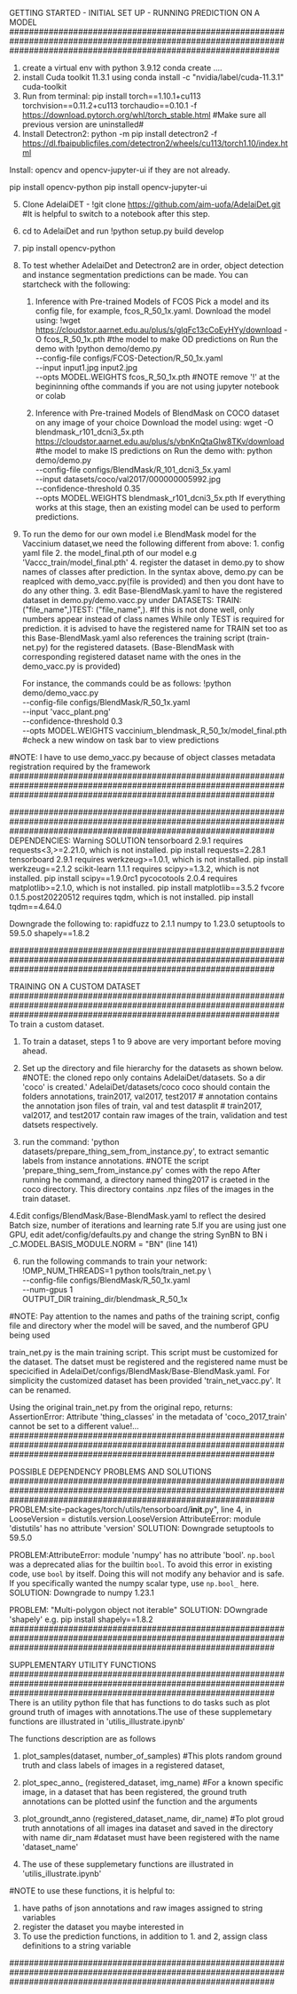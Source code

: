
GETTING STARTED - INITIAL SET UP - RUNNING PREDICTION ON A MODEL
#######################################################################################################################################################################
1. create a virtual env with python 3.9.12   conda create ....
2. install Cuda toolkit 11.3.1 using  conda install -c "nvidia/label/cuda-11.3.1" cuda-toolkit
3. Run from terminal:  pip install torch==1.10.1+cu113 torchvision==0.11.2+cu113 torchaudio==0.10.1 -f https://download.pytorch.org/whl/torch_stable.html #Make sure all previous version are uninstalled#
4. Install Detectron2: python -m pip install detectron2 -f   https://dl.fbaipublicfiles.com/detectron2/wheels/cu113/torch1.10/index.html

Install: opencv and opencv-jupyter-ui if they are not already.

pip install opencv-python 
pip install opencv-jupyter-ui

5. Clone AdelaiDET - !git clone https://github.com/aim-uofa/AdelaiDet.git #It is helpful to switch to a notebook after this step.
6. cd to AdelaiDet and run !python setup.py build develop

7. pip install opencv-python
8. To test whether AdelaiDet and Detectron2 are in order, object detection and instance segmentation predictions can be made.  You can startcheck with the following:
	1. Inference with Pre-trained Models of FCOS 
		Pick a model and its config file, for example, fcos_R_50_1x.yaml.
		Download the model using:  !wget https://cloudstor.aarnet.edu.au/plus/s/glqFc13cCoEyHYy/download -O fcos_R_50_1x.pth #the model to make OD predictions on
		Run the demo with
			!python demo/demo.py \
    			--config-file configs/FCOS-Detection/R_50_1x.yaml \
    			--input input1.jpg input2.jpg \
    			--opts MODEL.WEIGHTS fcos_R_50_1x.pth
#NOTE remove '!' at the begininning ofthe commands if you are not using jupyter notebook or colab
 	
	2. Inference with Pre-trained Models of BlendMask on COCO dataset on any image of your choice
		Download the model using: wget -O blendmask_r101_dcni3_5x.pth https://cloudstor.aarnet.edu.au/plus/s/vbnKnQtaGlw8TKv/download #the model to make IS predictions on
		Run the demo with:
			python demo/demo.py \
    			--config-file configs/BlendMask/R_101_dcni3_5x.yaml \
    			--input datasets/coco/val2017/000000005992.jpg \
    			--confidence-threshold 0.35 \
    			--opts MODEL.WEIGHTS blendmask_r101_dcni3_5x.pth
If everything works at this stage, then an existing model can be used to perform predictions.
 
10. To run the demo for our own model i.e BlendMask model for the Vaccinium dataset,we need the following different from above:
		1. config yaml  file
		2. the model_final.pth of our model e.g 'Vaccc_train/model_final.pth'
		4. register the dataset in demo.py to show names of classes after prediction. In the syntax above, demo.py can be reaplced with demo_vacc.py(file is provided) and then you dont have to do any other thing.
		3. edit Base-BlendMask.yaml to have the registered dataset in demo.py/demo.vacc.py under DATASETS:  TRAIN: ("file_name",)TEST: ("file_name",). #If this is not done well, only numbers appear instead of class names
		 While only TEST is required for prediction. it is advised to have the registered name for TRAIN set too as this Base-BlendMask.yaml also references the training script (train-net.py) for the registered datasets. 
		 (Base-BlendMask with corresponding registered dataset name with the ones in the demo_vacc.py is provided)

	For instance, the commands could be as follows:
		!python demo/demo_vacc.py \
		--config-file configs/BlendMask/R_50_1x.yaml \
    		--input 'vacc_plant.png'\
    		--confidence-threshold 0.3 \
	    	--opts MODEL.WEIGHTS vaccinium_blendmask_R_50_1x/model_final.pth     #check a new window on task bar to view predictions


#NOTE: I have to use demo_vacc.py because of object classes metadata registration required by the framework
######################################################################################################################################################################

######################################################################################################################################################################
DEPENDENCIES: 
			Warning  											SOLUTION
tensorboard 2.9.1 requires requests<3,>=2.21.0, which is not installed.				pip install requests=2.28.1
tensorboard 2.9.1 requires werkzeug>=1.0.1, which is not installed.				pip install werkzeug==2.1.2
scikit-learn 1.1.1 requires scipy>=1.3.2, which is not installed.				pip install scipy==1.9.0rc1
pycocotools 2.0.4 requires matplotlib>=2.1.0, which is not installed.				pip install matplotlib==3.5.2
fvcore 0.1.5.post20220512 requires tqdm, which is not installed.				pip install tqdm==4.64.0


Downgrade the following to:
rapidfuzz to 2.1.1
numpy to 1.23.0
setuptools to 59.5.0
shapely==1.8.2



######################################################################################################################################################################

TRAINING ON A CUSTOM DATASET
#######################################################################################################################################################################
To train a custom dataset.

1. To train a dataset, steps 1 to 9 above are very important before moving ahead.

2. Set up the directory and file hierarchy for the datasets as shown below. #NOTE: the cloned repo only contains AdelaiDet/datasets. So a dir 'coco' is created.'
		AdelaiDet/datasets/coco 
				coco should contain the folders annotations, train2017, val2017, test2017 
				# annotation contains the annotation json files of train, val and test datasplit
				# train2017, val2017, and test2017 contain raw images of the train, validation and test datsets respectively.

3. run the command: 'python datasets/prepare_thing_sem_from_instance.py', to extract semantic labels from instance annotations. #NOTE the script 'prepare_thing_sem_from_instance.py' comes with the repo
   After running he command, a directory  named thing2017 is craeted in the coco directory. This directory contains .npz files of the images in the train dataset.

4.Edit configs/BlendMask/Base-BlendMask.yaml to reflect the desired Batch size, number of iterations and learning rate
5.If you are using just one GPU, edit adet/config/defaults.py and change the string SynBN to BN i _C.MODEL.BASIS_MODULE.NORM = "BN" (line 141)

6. run the following commands to train your network:
	!OMP_NUM_THREADS=1 python tools/train_net.py \      
    	--config-file configs/BlendMask/R_50_1x.yaml \
    	--num-gpus 1 \
    	OUTPUT_DIR training_dir/blendmask_R_50_1x


#NOTE: Pay attention to the names and paths of the training script, config file and directory wher the model will be saved, and the numberof GPU being used 

train_net.py is the main training script. This script must be customized for the dataset. The datset must be registered and the registered name must be specicified in AdelaiDet/configs/BlendMask/Base-BlendMask.yaml.
For simplicity the customized dataset has been provided 'train_net_vacc.py'. It can be renamed. 

Using the original train_net.py from the original repo, returns: AssertionError: Attribute 'thing_classes' in the metadata of 'coco_2017_train' cannot be set to a different value!...
######################################################################################################################################################################



POSSIBLE DEPENDENCY PROBLEMS AND SOLUTIONS
######################################################################################################################################################################
PROBLEM:site-packages/torch/utils/tensorboard/__init__.py", line 4, in <module> LooseVersion = distutils.version.LooseVersion AttributeError: module 'distutils' has no attribute 'version'
SOLUTION: Downgrade setuptools to 59.5.0

PROBLEM:AttributeError: module 'numpy' has no attribute 'bool'. `np.bool` was a deprecated alias for the builtin `bool`. To avoid this error in existing code, use `bool` by itself. Doing this will not modify any behavior and is safe. 
If you specifically wanted the numpy scalar type, use `np.bool_` here.
SOLUTION: Downgrade to numpy 1.23.1

PROBLEM: "Multi-polygon object not iterable"
SOLUTION: DOwngrade 'shapely' e.g.  pip install shapely==1.8.2
######################################################################################################################################################################



SUPPLEMENTARY UTILITY FUNCTIONS
######################################################################################################################################################################
There is an utility python file that has functions to do tasks such as plot ground truth of images with annotations.The use of these supplemetary functions are illustrated in 'utilis_illustrate.ipynb' 

The functions description are as follows

1. plot_samples(dataset, number_of_samples) #This plots random ground truth and class labels of images in a registered dataset, 

2. plot_spec_anno_ (registered_dataset, img_name) #For a known specific image, in a dataset that has been registered, the ground truth annotations can be plotted usinf the function and the arguments

3. plot_groundt_anno (registered_dataset_name, dir_name) #To plot groud truth annotations of all images ina dataset and saved in the directory with name dir_nam
#dataset  must have been registered  with the name 'dataset_name'

3. The use of these supplemetary functions are illustrated in 'utilis_illustrate.ipynb'

#NOTE to use these functions, it is helpful to:
1. have paths of json annotations and raw images assigned to string variables
2. register the dataset you maybe interested in
3. To use the prediction functions, in addition to 1. and 2, assign class definitions to a string variable

######################################################################################################################################################################




